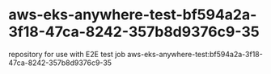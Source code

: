 # aws-eks-anywhere-test-bf594a2a-3f18-47ca-8242-357b8d9376c9-35
repository for use with E2E test job aws-eks-anywhere-test:bf594a2a-3f18-47ca-8242-357b8d9376c9-35
